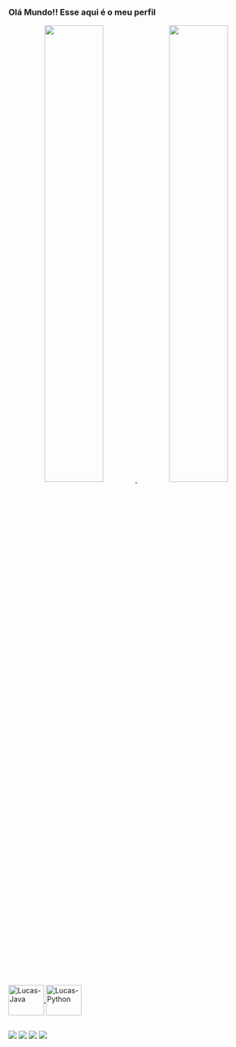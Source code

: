 ### Olá Mundo!! Esse aqui é o meu perfil
<div align="center">
  <a href="https://github.com/Lucassoaresb">
  <img width="48%" src="https://github-readme-stats.vercel.app/api?username=Lucassoaresb&show_icons=true&theme=midnight-purple&include_all_commits=true&count_private=true"/>
  <img width="48%" src="https://github-readme-stats.vercel.app/api/top-langs/?username=Lucassoaresb&layout=compact&langs_count=7&theme=midnight-purplee"/>
</div>
<div style="display: inline_block"><br>
  <img align="center" alt="Lucas-Java" height="60" width="70" src="https://cdn.jsdelivr.net/gh/devicons/devicon/icons/java/java-original-wordmark.svg">
  <img align="center" alt="Lucas-Python" height="60" width="70" src="https://cdn.jsdelivr.net/gh/devicons/devicon/icons/python/python-original-wordmark.svg">
</div>
  
  ##

<div> 
  <a href="https://instagram.com/lucassoares.b" target="_blank"><img src="https://img.shields.io/badge/-Instagram-%23E4405F?style=for-the-badge&logo=instagram&logoColor=white" target="_blank"></a>
 	<a href="https://www.twitch.tv/lucassoaresb" target="_blank"><img src="https://img.shields.io/badge/Twitch-9146FF?style=for-the-badge&logo=twitch&logoColor=white" target="_blank"></a>
  <a href = "mailto:ribeirolucass0427@gmail.com"><img src="https://img.shields.io/badge/-Gmail-%23333?style=for-the-badge&logo=gmail&logoColor=white" target="_blank"></a>
  <a href="https://www.linkedin.com/in/lucas-soares-282068161/" target="_blank"><img src="https://img.shields.io/badge/-LinkedIn-%230077B5?style=for-the-badge&logo=linkedin&logoColor=white" target="_blank"></a>
  
  ##
